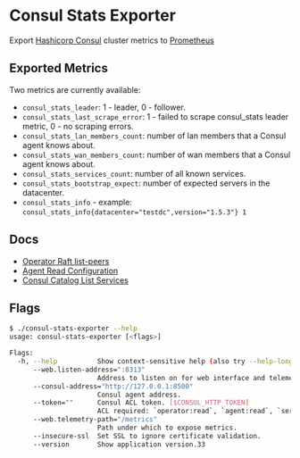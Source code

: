 # Consul Stats Exporter

Export [Hashicorp Consul](https://github.com/hashicorp/consul) cluster metrics to [Prometheus](https://github.com/prometheus/prometheus)

## Exported Metrics

Two metrics are currently available:

* `consul_stats_leader`: 1 - leader, 0 - follower.
* `consul_stats_last_scrape_error`: 1 - failed to scrape consul_stats leader metric, 0 - no scraping errors.
* `consul_stats_lan_members_count`: number of lan members that a Consul agent knows about.
* `consul_stats_wan_members_count`: number of wan members that a Consul agent knows about.
* `consul_stats_services_count`: number of all known services.
* `consul_stats_bootstrap_expect`: number of expected servers in the datacenter.
* `consul_stats_info` - example: `consul_stats_info{datacenter="testdc",version="1.5.3"} 1`

## Docs

* [Operator Raft list-peers](https://www.consul.io/docs/commands/operator/raft.html#list-peers)
* [Agent Read Configuration](https://www.consul.io/api/agent.html#read-configuration)
* [Consul Catalog List Services](https://www.consul.io/docs/commands/catalog/services.html)

## Flags

```bash
$ ./consul-stats-exporter --help
usage: consul-stats-exporter [<flags>]

Flags:
  -h, --help          Show context-sensitive help (also try --help-long and --help-man).
      --web.listen-address=":8313"  
                      Address to listen on for web interface and telemetry.
      --consul-address="http://127.0.0.1:8500"  
                      Consul agent address.
      --token=""      Consul ACL token. [$CONSUL_HTTP_TOKEN]
                      ACL required: `operator:read`, `agent:read`, `service:read`
      --web.telemetry-path="/metrics"  
                      Path under which to expose metrics.
      --insecure-ssl  Set SSL to ignore certificate validation.
      --version       Show application version.33
```
